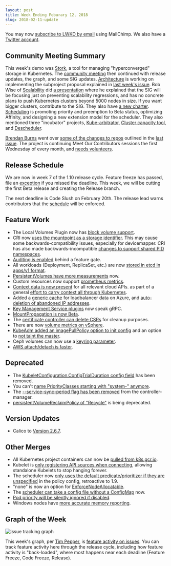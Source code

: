 ```yaml
---
layout: post
title: Week Ending Feburary 12, 2018
slug: 2018-02-11-update
---
```


You may now [subscribe to LWKD by email](https://eepurl.com/dkBy_j) using MailChimp.  We also have a [Twitter account](https://twitter.com/LWKDNews).

## Community Meeting Summary

This week's demo was [Stork](https://github.com/libopenstorage/stork), a tool for managing "hyperconverged" storage in Kubernetes.  The [community meeting](https://docs.google.com/document/d/1VQDIAB0OqiSjIHI8AWMvSdceWhnz56jNpZrLs6o7NJY) then continued with release updates, the graph, and some SIG updates.  [Architecture](https://github.com/kubernetes/community/tree/master/sig-architecture) is working on implementing the subproject proposal explained in [last week's issue](/2018/20180205).  Bob Wise of [Scalability](https://github.com/kubernetes/community/tree/master/sig-scalability) did [a presentation](https://docs.google.com/presentation/d/1QunsQVGe4Ky570dI3hwBPH-BdD65wHkMz-g0S_fPYww/edit#slide=id.p) where he explained that the SIG will be focusing just on preventing scalability regressions, and has no concrete plans to push Kubernetes clusters beyond 5000 nodes in size.  If you want bigger clusters, contribute to the SIG. They also have [a new charter](https://github.com/kubernetes/community/pull/1607).  [Scheduling](https://github.com/kubernetes/community/tree/master/sig-scheduling) is promoting priority and preemption to Beta status, optimizing Affinity, and designing a new extension model for the scheduler.  They also mentioned three "incubator" projects, [Kube-arbitrator](https://github.com/kubernetes-incubator/kube-arbitrator), [Cluster capacity tool](https://github.com/kubernetes-incubator/cluster-capacity), and [Descheduler](https://github.com/kubernetes-incubator/descheduler).

[Brendan Burns](https://github.com/brendandburns) went over [some of the changes to repos](https://github.com/kubernetes/community/pull/1752) outlined in the [last issue](/2018/20180205).  The project is continuing Meet Our Contributors sessions the first Wednesday of every month, and [needs volunteers](https://github.com/kubernetes/community/issues/1753).

## Release Schedule

We are now in week 7 of the 1.10 release cycle.  Feature freeze has passed, file an [exception](https://github.com/kubernetes/features/blob/master/EXCEPTIONS.md) if you missed the deadline.  This week, we will be cutting the first Beta release and creating the Release branch.

The next deadline is Code Slush on February 20th.  The release lead warns contributors that the [schedule](https://github.com/kubernetes/sig-release/blob/master/releases/release-1.10/release-1.10.md) will be enforced.

## Feature Work

* The Local Volumes Plugin now has [block volume support](https://github.com/kubernetes/kubernetes/pull/59303).
* CRI now [uses the mountpoint as a storage identifier](https://github.com/kubernetes/kubernetes/pull/59475).  This may cause some backwards-compatibility issues, especially for devicemapper.  CRI has also made backwards-incompatible [changes to support shared PID namespaces](https://github.com/kubernetes/kubernetes/pull/58973).
* [Auditing is enabled](https://github.com/kubernetes/kubernetes/pull/59067) behind a feature gate.
* All workloads (Deployment, ReplicaSet, etc.) are now [stored in etcd in apps/v1 format](https://github.com/kubernetes/kubernetes/pull/58854).
* [PersistentVolumes have more measurements](https://github.com/kubernetes/kubernetes/pull/57872) now.
* Custom resources now support [prometheus metrics](https://github.com/kubernetes/kubernetes/pull/57682).
* [Context data is now present](https://github.com/kubernetes/kubernetes/pull/59287) for all relevant cloud APIs. as part of a general [effort to carry context all through Kubernetes](https://github.com/kubernetes/kubernetes/issues/815).
* Added a [generic cache](https://github.com/kubernetes/kubernetes/pull/59520) for loadbalancer data on Azure, and [auto-deletion of abandoned IP addresses](https://github.com/kubernetes/kubernetes/pull/59340).
* [Key Management Service plugins](https://github.com/kubernetes/kubernetes/pull/55684) now speak gRPC.
* [MountPropagation is now Beta](https://github.com/kubernetes/kubernetes/pull/59252).
* The [certificate controller can delete CSRs](https://github.com/kubernetes/kubernetes/pull/59375) for cleanup purposes.
* There are now [volume metrics on vSphere](https://github.com/kubernetes/kubernetes/pull/59328).
* [KubeAdm added an imagePullPolicy option to init config](https://github.com/kubernetes/kubernetes/pull/58960) and an option to [not taint the master](https://github.com/kubernetes/kubernetes/pull/55479).
* Ceph volumes can now use a [keyring parameter](https://github.com/kubernetes/kubernetes/pull/58287).
* [AWS attach/detach is faster](https://github.com/kubernetes/kubernetes/pull/56974).

## Deprecated

* The [KubeletConfiguration.ConfigTrialDuration config field](https://github.com/kubernetes/kubernetes/pull/59628) has been removed.
* You can't [name PriorityClasses starting with "system-" anymore](https://github.com/kubernetes/kubernetes/pull/59382).
* The [--service-sync-period flag has been removed](https://github.com/kubernetes/kubernetes/pull/59359) from the controller-manager.
* [persistentVolumeReclaimPolicy of "Recycle"](https://github.com/kubernetes/kubernetes/issues/59060) is being deprecated.

## Version Updates

* Calico to [Version 2.6.7](https://github.com/kubernetes/kubernetes/pull/59130).

## Other Merges

* All Kubernetes project containers can now be [pulled from k8s.gcr.io](https://github.com/kubernetes/kubernetes/pull/57824).
* Kubelet is [only registering API sources when connecting](https://github.com/kubernetes/kubernetes/pull/59276), allowing standalone Kubelets to stop hanging forever.
* The scheduler now [only uses the default predicate/prioritizer if they are unspecified](https://github.com/kubernetes/kubernetes/pull/59363) in the policy config, retroactive to 1.9.
* "none" is now an option for [EnforceNodeAllocatable](https://github.com/kubernetes/kubernetes/pull/59515).
* The [scheduler can take a config file without a ConfigMap](https://github.com/kubernetes/kubernetes/pull/59386) now.
* [Pod priority will be silently ignored if disabled](https://github.com/kubernetes/kubernetes/pull/59291).
* Windows nodes have [more accurate memory reporting](https://github.com/kubernetes/kubernetes/pull/57124).

## Graph of the Week

![issue tracking graph](/2018/images/issue_tracking.png)

This week's graph, per [Tim Pepper](https://github.com/tpepper), is [feature activity on issues](https://k8s.devstats.cncf.io/d/000000031/sig-issues?orgId=1&from=now-1y&to=now&var-period=d7&var-sig=All&var-kind=feature).  You can track feature activity here through the release cycle, including how feature activity is "back-loaded", where most happens near each deadline (Feature Freeze, Code Freeze, Release).
